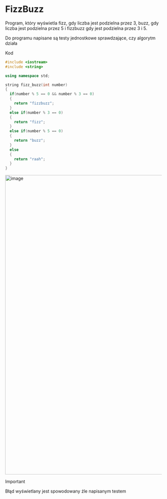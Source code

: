# FizzBuzz

Program, który wyświetla fizz, gdy liczba jest podzielna przez 3, buzz, gdy liczba jest podzielna przez 5 i fizzbuzz gdy jest podzielna przez 3 i 5.

Do programu napisane są testy jednostkowe sprawdzające, czy algorytm działa

Kod

```cpp
#include <iostream>
#include <string>

using namespace std;

string fizz_buzz(int number)
{
  if(number % 5 == 0 && number % 3 == 0)
  {
    return "fizzbuzz";
  }
  else if(number % 3 == 0)
  {
    return "fizz";
  }
  else if(number % 5 == 0)
  {
    return "buzz";
  }
  else
  {
    return "raah";
  }
}
```

<img width="960" alt="image" src="https://github.com/user-attachments/assets/6754a251-2bea-44a8-9d64-706c18c75679">

>[!Important]
>Błąd wyświetlany jest spowodowany źle napisanym testem

